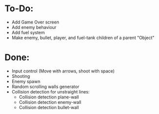 # To-Do:

- Add Game Over screen
- Add enemy behaviour
- Add fuel system
- Make enemy, bullet, player, and fuel-tank children of a parent "Object"

# Done:

- Input control (Move with arrows, shoot with space)
- Shooting
- Enemy spawn
- Random scrolling walls generator
- Collision detection for unstraight lines:
    + Collision detection plane-wall
    + Collision detection enemy-wall
    + Collision detection bullet-wall
